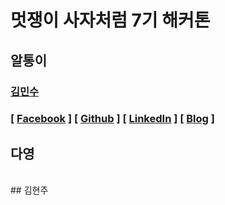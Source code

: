 # 멋쟁이 사자처럼 7기 해커톤

## 알통이

###  [김민수](https://github.com/alstn2468)
### [ [Facebook](https://www.facebook.com/profile.php?id=100003769223078) ] [ [Github](https://github.com/alstn2468) ] [ [LinkedIn](https://www.linkedin.com/in/minsu-kim-336289160/) ] [ [Blog](https://alstn2468.github.io/) ]<br/>

## 다영

</br>
## 김현주
